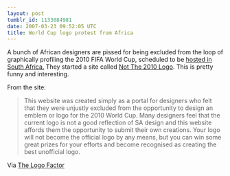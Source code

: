 ```yaml
---
layout: post
tumblr_id: 1133084981
date: 2007-03-23 09:52:05 UTC
title: World Cup logo protest from Africa
---
```


A bunch of African designers are pissed for being excluded from the loop of graphically profiling the 2010 FIFA World Cup, scheduled to be <a href="http://www.fifa.com/en/media/index/0,1369,101476,00.html">hosted in South Africa.</a> They started a site called <a href="http://www.notthe2010logo.co.za/">Not The 2010 Logo</a>. This is pretty funny and interesting.

From the site:

<blockquote>This website was created simply as a portal for designers who felt that they were unjustly excluded from the opportunity to design an emblem or logo for the 2010 World Cup. Many designers feel that the current logo is not a good reflection of SA design and this website affords them the opportunity to submit their own creations. Your logo will not become the official logo by any means, but you can win some great prizes for your efforts and become recognised as creating the best unofficial logo.</blockquote>

Via <a href="http://thelogofactory.com/logo_blog/index.php/2010-world-cup-logo-protest/">The Logo Factor</a>
